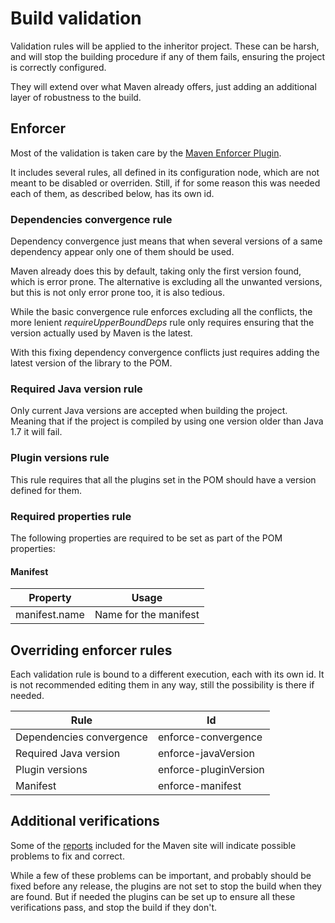 # Build validation

Validation rules will be applied to the inheritor project. These can be harsh, and will stop the building procedure if any of them fails, ensuring the project is correctly configured.

They will extend over what Maven already offers, just adding an additional layer of robustness to the build.

## Enforcer

Most of the validation is taken care by the [Maven Enforcer Plugin][enforcer-plugin].

It includes several rules, all defined in its configuration node, which are not meant to be disabled or overriden. Still, if for some reason this was needed each of them, as described below, has its own id.

### Dependencies convergence rule

Dependency convergence just means that when several versions of a same dependency appear only one of them should be used.

Maven already does this by default, taking only the first version found, which is error prone. The alternative is excluding all the unwanted versions, but this is not only error prone too, it is also tedious.

While the basic convergence rule enforces excluding all the conflicts, the more lenient *requireUpperBoundDeps* rule only requires ensuring that the version actually used by Maven is the latest.

With this fixing dependency convergence conflicts just requires adding the latest version of the library to the POM.

###  Required Java version rule

Only current Java versions are accepted when building the project. Meaning that if the project is compiled by using one version older than Java 1.7 it will fail.

### Plugin versions rule

This rule requires that all the plugins set in the POM should have a version defined for them.

### Required properties rule

The following properties are required to be set as part of the POM properties:

#### Manifest

|Property|Usage|
|---|---|
|manifest.name|Name for the manifest|

## Overriding enforcer rules

Each validation rule is bound to a different execution, each with its own id. It is not recommended editing them in any way, still the possibility is there if needed.

|Rule|Id|
|---|---|
|Dependencies convergence|enforce-convergence|
|Required Java version|enforce-javaVersion|
|Plugin versions|enforce-pluginVersion|
|Manifest|enforce-manifest|

## Additional verifications

Some of the [reports][reports] included for the Maven site will indicate possible problems to fix and correct. 

While a few of these problems can be important, and probably should be fixed before any release, the plugins are not set to stop the build when they are found. But if needed the plugins can be set up to ensure all these verifications pass, and stop the build if they don't.

[enforcer-plugin]: https://maven.apache.org/enforcer/maven-enforcer-plugin/

[reports]: ./site_reports.html

